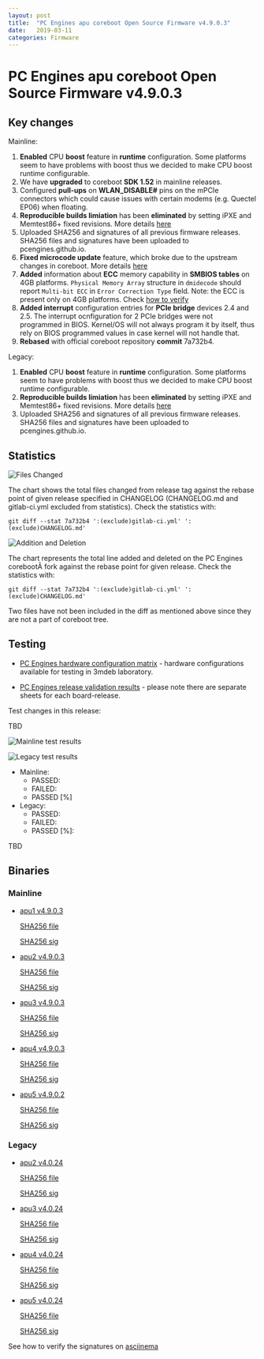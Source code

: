 ```yaml
---
layout: post
title:  "PC Engines apu coreboot Open Source Firmware v4.9.0.3"
date:   2019-03-11
categories: Firmware
---
```

# PC Engines apu coreboot Open Source Firmware v4.9.0.3

## Key changes

Mainline:

1. **Enabled** CPU **boost** feature in **runtime** configuration. Some
   platforms seem to have problems with boost thus we decided to make CPU boost
   runtime configurable.
2. We have **upgraded** to coreboot **SDK 1.52** in mainline releases.
3. Configured **pull-ups** on **WLAN_DISABLE#** pins on the mPCIe connectors
   which could cause issues with certain modems (e.g. Quectel EP06) when
   floating.
4. **Reproducible builds limiation** has been **eliminated** by setting iPXE
   and Memtest86+ fixed revisions. More details [here](https://github.com/pcengines/coreboot/issues/267)
5. Uploaded SHA256 and signatures of all previous firmware releases. SHA256
   files and signatures have been uploaded to pcengines.github.io.
6. **Fixed microcode update** feature, which broke due to the upstream changes
   in coreboot. More details [here](https://github.com/pcengines/apu2-documentation/issues/75#issuecomment-463067220)
7. **Added** information about **ECC** memory capability in **SMBIOS tables**
   on 4GB platforms. `Physical Memory Array` structure in `dmidecode` should
   report `Multi-bit ECC` in `Error Correction Type` field. Note: the ECC is
   present only on 4GB platforms. Check [how to verify](https://asciinema.org/a/233013)
8. **Added interrupt** configuration entries for **PCIe bridge** devices 2.4
   and 2.5. The interrupt ocnfiguration for 2 PCIe bridges were not programmed
   in BIOS. Kernel/OS will not always program it by itself, thus rely on BIOS
   programmed values in case kernel will not handle that.
9. **Rebased** with official coreboot repository **commit** 7a732b4.

Legacy:

1. **Enabled** CPU **boost** feature in **runtime** configuration. Some
   platforms seem to have problems with boost thus we decided to make CPU boost
   runtime configurable.
2. **Reproducible builds limiation** has been **eliminated** by setting iPXE
   and Memtest86+ fixed revisions. More details [here](https://github.com/pcengines/coreboot/issues/267)
3. Uploaded SHA256 and signatures of all previous firmware releases. SHA256
   files and signatures have been uploaded to pcengines.github.io.

## Statistics

![Files Changed](TBD)

The chart shows the total files changed from release tag against the rebase
point of given release specified in CHANGELOG (CHANGELOG.md and gitlab-ci.yml
excluded from statistics). Check the statistics with:

```
git diff --stat 7a732b4 ':(exclude)gitlab-ci.yml' ':(exclude)CHANGELOG.md'
```

![Addition and Deletion](TBD)

The chart represents the total line added and deleted on the PC Engines
corebootÂ fork against the rebase point for given release. Check the statistics
with:

```
git diff --stat 7a732b4 ':(exclude)gitlab-ci.yml' ':(exclude)CHANGELOG.md'
```

Two files have not been included in the diff as mentioned above since they are
not a part of coreboot tree.

## Testing

* [PC Engines hardware configuration matrix](https://cloud.3mdeb.com/index.php/s/wRi33Zo5sdgbpWn/preview) - hardware configurations available for testing in 3mdeb laboratory.

* [PC Engines release validation results](https://3mdeb.us16.list-manage.com/track/click?u=fce95b885fc13fbf1db611816&id=96d9b426c0&e=16ffa34a09) - please note there are separate sheets for each board-release.

Test changes in this release:

TBD

![Mainline test results](TBD)

![Legacy test results](TBD)


* Mainline:
  * PASSED:
  * FAILED:
  * PASSED [%]
* Legacy:
  * PASSED:
  * FAILED:
  * PASSED [%]:

TBD

## Binaries

### Mainline

* [apu1 v4.9.0.3](https://cloud.3mdeb.com/index.php/s/Xxcsxyb5T6gq4Zb/download)

  [SHA256 file](https://cloud.3mdeb.com/index.php/s/JdGFFEqnqSz7zmF/download)

  [SHA256 sig](https://cloud.3mdeb.com/index.php/s/eimcQrPTtw7C7mQ/download)

* [apu2 v4.9.0.3](https://cloud.3mdeb.com/index.php/s/aroRiaaRfoXsRJE/download)

  [SHA256 file](https://cloud.3mdeb.com/index.php/s/739Y6cg6E23bpzn/download)

  [SHA256 sig](https://cloud.3mdeb.com/index.php/s/cy37owiFs8ZWaMN/download)

* [apu3 v4.9.0.3](https://cloud.3mdeb.com/index.php/s/AbEX3keWGtGMFdD/download)

  [SHA256 file](https://cloud.3mdeb.com/index.php/s/CgdpBDx3jXqAaS4/download)

  [SHA256 sig](https://cloud.3mdeb.com/index.php/s/EggEQaLZmH3edDE/download)

* [apu4 v4.9.0.3](https://cloud.3mdeb.com/index.php/s/HmYYgQNnXCyyxD7/download)

  [SHA256 file](https://cloud.3mdeb.com/index.php/s/cgdyNNtQndCZRjK/download)

  [SHA256 sig](https://cloud.3mdeb.com/index.php/s/PapaR2daNrDjZ9r/download)

* [apu5 v4.9.0.2](https://cloud.3mdeb.com/index.php/s/Yotxg6WRoDCHHgp/download)

  [SHA256 file](https://cloud.3mdeb.com/index.php/s/FTHNN3g4mYwwkWw/download)

  [SHA256 sig](https://cloud.3mdeb.com/index.php/s/tARS2XqEafCQaDb/download)

### Legacy

* [apu2 v4.0.24](https://cloud.3mdeb.com/index.php/s/dpKqXzooprK6aJr/download)

  [SHA256 file](https://cloud.3mdeb.com/index.php/s/NfBptrfx9B56iJb/download)

  [SHA256 sig](https://cloud.3mdeb.com/index.php/s/EKfJTccSYTrwDt6/download)

* [apu3 v4.0.24](https://cloud.3mdeb.com/index.php/s/ACK32Wy6QtZbyNs/download)

  [SHA256 file](https://cloud.3mdeb.com/index.php/s/HyFkRnj3zmKHod3/download)

  [SHA256 sig](https://cloud.3mdeb.com/index.php/s/7WXMWAoWrAdWFz9/download)

* [apu4 v4.0.24](https://cloud.3mdeb.com/index.php/s/nzSMyApkKimzsEf/download)

  [SHA256 file](https://cloud.3mdeb.com/index.php/s/2W4EjpTii7LmwrC/download)

  [SHA256 sig](https://cloud.3mdeb.com/index.php/s/4wzJRPZ9FszRNYy/download)

* [apu5 v4.0.24](https://cloud.3mdeb.com/index.php/s/ito92SCGrn4pEyq/download)

  [SHA256 file](https://cloud.3mdeb.com/index.php/s/5DdxdmmzsCxSrkf/download)

  [SHA256 sig](https://cloud.3mdeb.com/index.php/s/jnaKWRBz7XWBxWA/download)

See how to verify the signatures on [asciinema](https://asciinema.org/a/227035)
